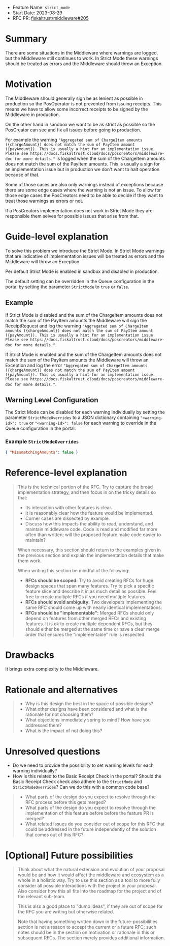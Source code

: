 - Feature Name: `strict_mode`
- Start Date: 2023-08-29
- RFC PR: [fiskaltrust/middleware#205](https://github.com/fiskaltrust/middleware/pull/205)
<!-- - Tracking Issue: [fiskaltrust/middleware#0000](https://github.com/fiskaltrust/middleware/issues/0000) -->

# Summary

There are some situations in the Middleware where warnings are logged, but the Middleware still continues to work.
In Strict Mode these warnings should be treated as errors and the Middleware should throw an Exception.

# Motivation

The Middleware should generally sign be as lenient as possible in production so the PosOperator is not prevented from issuing receipts.
This means we have to allow some incorrect receipts to be signed by the Middleware in production.

On the other hand in sandbox we want to be as strict as possible so the PosCreator can see and fix all issues before going to production.

For example the warning `"Aggregated sum of ChargeItem amounts ({chargeAmount}) does not match the sum of PayItem amount ({payAmount}). This is usually a hint for an implementation issue. Please see https://docs.fiskaltrust.cloud/docs/poscreators/middleware-doc for more details."` is logged when the sum of the ChargeItem amounts does not match the sum of the PayItem amounts.
This is usually a sign for an implementation issue but in production we don't want to halt operation because of that.

Some of those cases are also only warnings instead of exceptions because there are some edge cases where the warning is not an issue.
To allow for those edge cases the PosCreators need to be able to decide if they want to treat those warnings as errors or not.

If a PosCreators implementation does not work in Strict Mode they are responsible them selves for possible issues that arise from that.

# Guide-level explanation

To solve this problem we introduce the Strict Mode.
In Strict Mode warnings that are indicative of implementation issues will be treated as errors and the Middleware will throw an Exception.

Per default Strict Mode is enabled in sandbox and disabled in production.

The default setting can be overridden in the Queue configuration in the portal by setting the parameter `StrictMode` to `true` or `false`.

## Example

If Strict Mode is disabled and the sum of the ChargeItem amounts does not match the sum of the PayItem amounts the Middleware will sign the ReceiptRequest and log the warning
`"Aggregated sum of ChargeItem amounts ({chargeAmount}) does not match the sum of PayItem amount ({payAmount}). This is usually a hint for an implementation issue. Please see https://docs.fiskaltrust.cloud/docs/poscreators/middleware-doc for more details."`.

If Strict Mode is enabled and the sum of the ChargeItem amounts does not match the sum of the PayItem amounts the Middleware will throw an Exception and log the error
`"Aggregated sum of ChargeItem amounts ({chargeAmount}) does not match the sum of PayItem amount ({payAmount}). This is usually a hint for an implementation issue. Please see https://docs.fiskaltrust.cloud/docs/poscreators/middleware-doc for more details."`.

## Warning Level Configuration

The Strict Mode can be disabled for each warning individually by setting the parameter `StrictModeOverrides` to a JSON dictionary containing `"<warning-id>": true` or `"<warning-id>": false` for each warning to override in the Queue configuration in the portal.

### Example `StrictModeOverrides`

```json
{ "MissmatchingAmounts": false }
```

# Reference-level explanation

> This is the technical portion of the RFC.
> Try to capture the broad implementation strategy,
> and then focus in on the tricky details so that:
> 
> - Its interaction with other features is clear.
> - It is reasonably clear how the feature would be implemented.
> - Corner cases are dissected by example.
> - Discuss how this impacts the ability to read, understand, and maintain middleware code.
>   Code is read and modified far more often than written; will the proposed feature make code easier to maintain?
> 
> When necessary, this section should return to the examples given in the previous section and explain the implementation details that make them work.
> 
> When writing this section be mindful of the following:
> - **RFCs should be scoped:** Try to avoid creating RFCs for huge design spaces that span many features.
>   Try to pick a specific feature slice and describe it in as much detail as possible.
>   Feel free to create multiple RFCs if you need multiple features.
> - **RFCs should avoid ambiguity:** Two developers implementing the same RFC should come up with nearly identical implementations.
> - **RFCs should be "implementable":** Merged RFCs should only depend on features from other merged RFCs and existing features.
>   It is ok to create multiple dependent RFCs, but they should either be merged at the same time or have a clear merge order that ensures the "implementable" rule is respected.

# Drawbacks

It brings extra complexity to the Middleware.

# Rationale and alternatives

> - Why is this design the best in the space of possible designs?
> - What other designs have been considered and what is the rationale for not choosing them?
> - What objections immediately spring to mind? How have you addressed them?
> - What is the impact of not doing this?

# Unresolved questions

* Do we need to provide the possibility to set warning levels for each warning individually?
* How is this related to the Basic Receipt Check in the portal?
  Should the Basic Receipt Check check also adhere to the `StrictMode` and `StrictModeOverrides`?
  Can we do this with a common code base?

> - What parts of the design do you expect to resolve through the RFC process before this gets merged?
> - What parts of the design do you expect to resolve through the implementation of this feature before before the feature PR is merged?
> - What related issues do you consider out of scope for this RFC that could be addressed in the future independently of the solution that comes out of this RFC?

# \[Optional\] Future possibilities

> Think about what the natural extension and evolution of your proposal would be and how it would affect the middleware and ecosystem as a whole in a holistic way.
> Try to use this section as a tool to more fully consider all possible interactions with the project in your proposal.
> Also consider how this all fits into the roadmap for the project and of the relevant sub-team.
> 
> This is also a good place to "dump ideas", if they are out of scope for the RFC you are writing but otherwise related.
> 
> Note that having something written down in the future-possibilities section is not a reason to accept the current or a future RFC;
> such notes should be in the section on motivation or rationale in this or subsequent RFCs.
> The section merely provides additional information.